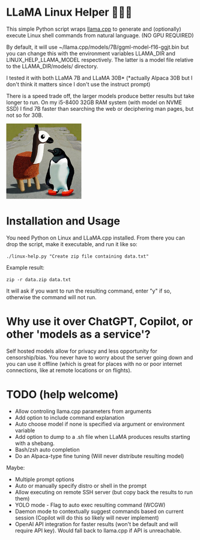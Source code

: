 # LLaMA Linux Helper 🐧🤝🦙

This simple Python script wraps [llama.cpp](https://github.com/ggerganov/llama.cpp) to generate and (optionally) execute Linux shell commands from natural language. (NO GPU REQUIRED)

By default, it will use ~/llama.cpp/models/7B/ggml-model-f16-ggjt.bin but you can change this with the environment variables LLAMA_DIR and LINUX_HELP_LLAMA_MODEL respectively. The latter is a model file relative to the LLAMA_DIR/models/ directory.

I tested it with both LLaMA 7B and LLaMA 30B* (*actually Alpaca 30B but I don't think it matters since I don't use the instruct prompt)

There is a speed trade off, the larger models produce better results but take longer to run. On my i5-8400 32GB RAM system (with model on NVME SSD) I find 7B faster than searching the web or deciphering man pages, but not so for 30B.

<img src="logo.jpg" alt="" width="200"/>

# Installation and Usage

You need Python on Linux and LLaMA.cpp installed. From there you can drop the script, make it executable, and run it like so:

```./linux-help.py "Create zip file containing data.txt"```

Example result:

```zip -r data.zip data.txt```

It will ask if you want to run the resulting command, enter "y" if so, otherwise the command will not run.


# Why use it over ChatGPT, Copilot, or other 'models as a service'?

Self hosted models allow for privacy and less opportunity for censorship/bias. You never have to worry about the server going down and you can use it offline (which is great for places with no or poor internet connections, like at remote locations or on flights).

# TODO (help welcome)

* Allow controling llama.cpp parameters from arguments
* Add option to include command explanation
* Auto choose model if none is specified via argument or environment variable
* Add option to dump to a .sh file when LLaMA produces results starting with a shebang.
* Bash/zsh auto completion
* Do an Alpaca-type fine tuning (Will never distribute resulting model)

Maybe:

* Multiple prompt options
* Auto or manually specify distro or shell in the prompt
* Allow executing on remote SSH server (but copy back the results to run them)
* YOLO mode - Flag to auto exec resulting command (WCGW)
* Daemon mode to contextually suggest commands based on current session (Copilot will do this so likely will never implement)
* OpenAI API integration for faster results (won't be default and will require API key). Would fall back to llama.cpp if API is unreachable.
